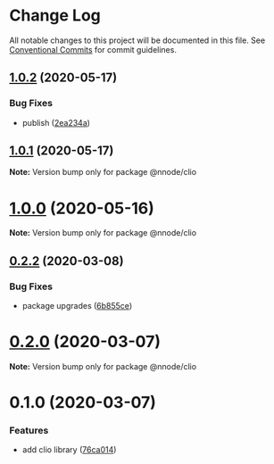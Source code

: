 # Change Log

All notable changes to this project will be documented in this file.
See [Conventional Commits](https://conventionalcommits.org) for commit guidelines.

## [1.0.2](https://github.com/nativecode-dev/nativenode/compare/@nnode/clio@1.0.2-next.1...@nnode/clio@1.0.2) (2020-05-17)


### Bug Fixes

* publish ([2ea234a](https://github.com/nativecode-dev/nativenode/commit/2ea234ab8e3bb12774f5045edeabead414aedfce))





## [1.0.1](https://github.com/nativecode-dev/nativenode/compare/@nnode/clio@1.0.0...@nnode/clio@1.0.1) (2020-05-17)

**Note:** Version bump only for package @nnode/clio





# [1.0.0](https://github.com/nativecode-dev/nativenode/compare/@nnode/clio@1.0.0-next.1...@nnode/clio@1.0.0) (2020-05-16)

**Note:** Version bump only for package @nnode/clio





## [0.2.2](https://github.com/nativecode-dev/nativenode/compare/@nnode/clio@0.2.0-next.3...@nnode/clio@0.2.2) (2020-03-08)


### Bug Fixes

* package upgrades ([6b855ce](https://github.com/nativecode-dev/nativenode/commit/6b855ce990b9e85ca45354ca3e22f0d73fe4cbc2))





# [0.2.0](https://github.com/nativecode-dev/nativenode/compare/@nnode/clio@0.1.0...@nnode/clio@0.2.0) (2020-03-07)

**Note:** Version bump only for package @nnode/clio





# 0.1.0 (2020-03-07)


### Features

* add clio library ([76ca014](https://github.com/nativecode-dev/nativenode/commit/76ca0144506c760b243363112689c2267a0601e9))
